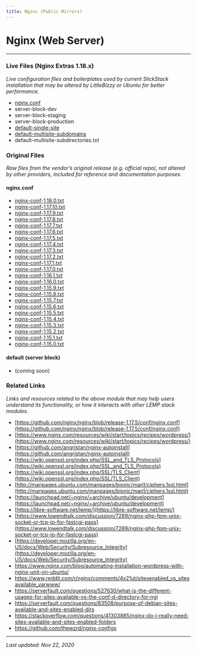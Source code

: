 ```yaml
---
title: Nginx (Public Mirrors)
---
```


# Nginx (Web Server)

----

### Live Files (Nginx Extras 1.18.x)

*Live configuration files and boilerplates used by current SlickStack installation that may be altered by LittleBizzy or Ubuntu for better performance.*

* [nginx.conf](nginx-conf.txt)
* server-block-dev
* server-block-staging
* server-block-production
* [default-single-site](default-single-site.txt)
* [default-multisite-subdomains](default-multisite-subdomains.txt)
* default-multisite-subdirectories.txt

### Original Files

*Raw files from the vendor’s original release (e.g. official repo), not altered by other providers, included for reference and documentation purposes.*

#### nginx.conf

* [nginx-conf-1.18.0.txt](nginx-conf-1.18.0.txt)
* [nginx-conf-1.17.10.txt](nginx-conf-1.17.10.txt)
* [nginx-conf-1.17.9.txt](nginx-conf-1.17.9.txt)
* [nginx-conf-1.17.8.txt](nginx-conf-1.17.8.txt)
* [nginx-conf-1.17.7.txt](nginx-conf-1.17.7.txt)
* [nginx-conf-1.17.6.txt](nginx-conf-1.17.6.txt)
* [nginx-conf-1.17.5.txt](nginx-conf-1.17.5.txt)
* [nginx-conf-1.17.4.txt](nginx-conf-1.17.4.txt)
* [nginx-conf-1.17.3.txt](nginx-conf-1.17.3.txt)
* [nginx-conf-1.17.2.txt](nginx-conf-1.17.2.txt)
* [nginx-conf-1.17.1.txt](nginx-conf-1.17.1.txt)
* [nginx-conf-1.17.0.txt](nginx-conf-1.17.0.txt)
* [nginx-conf-1.16.1.txt](nginx-conf-1.16.1.txt)
* [nginx-conf-1.16.0.txt](nginx-conf-1.16.0.txt)
* [nginx-conf-1.15.9.txt](nginx-conf-1.15.9.txt)
* [nginx-conf-1.15.8.txt](nginx-conf-1.15.8.txt)
* [nginx-conf-1.15.7.txt](nginx-conf-1.15.7.txt)
* [nginx-conf-1.15.6.txt](nginx-conf-1.15.6.txt)
* [nginx-conf-1.15.5.txt](nginx-conf-1.15.5.txt)
* [nginx-conf-1.15.4.txt](nginx-conf-1.15.4.txt)
* [nginx-conf-1.15.3.txt](nginx-conf-1.15.3.txt)
* [nginx-conf-1.15.2.txt](nginx-conf-1.15.2.txt)
* [nginx-conf-1.15.1.txt](nginx-conf-1.15.1.txt)
* [nginx-conf-1.15.0.txt](nginx-conf-1.15.0.txt)

#### default (server block)

* (coming soon)

### Related Links

*Links and resources related to the above module that may help users understand its functionality, or how it interacts with other LEMP stack modules.*

* [https://github.com/nginx/nginx/blob/release-1.17.5/conf/nginx.conf](https://github.com/nginx/nginx/blob/release-1.17.5/conf/nginx.conf)
* [https://www.nginx.com/resources/wiki/start/topics/recipes/wordpress/](https://www.nginx.com/resources/wiki/start/topics/recipes/wordpress/)
* [https://github.com/angristan/nginx-autoinstall](https://github.com/angristan/nginx-autoinstall)
* [https://wiki.openssl.org/index.php/SSL_and_TLS_Protocols](https://wiki.openssl.org/index.php/SSL_and_TLS_Protocols)
* [https://wiki.openssl.org/index.php/SSL/TLS_Client](https://wiki.openssl.org/index.php/SSL/TLS_Client)
* [http://manpages.ubuntu.com/manpages/bionic/man1/ciphers.1ssl.html](http://manpages.ubuntu.com/manpages/bionic/man1/ciphers.1ssl.html)
* [https://launchpad.net/~nginx/+archive/ubuntu/development](https://launchpad.net/~nginx/+archive/ubuntu/development)
* [https://libre-software.net/lemp/](https://libre-software.net/lemp/)
* [https://www.lowendtalk.com/discussion/7289/nginx-php-fpm-unix-socket-or-tcp-ip-for-fastcgi-pass](https://www.lowendtalk.com/discussion/7289/nginx-php-fpm-unix-socket-or-tcp-ip-for-fastcgi-pass)
* [https://developer.mozilla.org/en-US/docs/Web/Security/Subresource_Integrity](https://developer.mozilla.org/en-US/docs/Web/Security/Subresource_Integrity)
* https://www.nginx.com/blog/automating-installation-wordpress-with-nginx-unit-on-ubuntu/
* https://www.reddit.com/r/nginx/comments/4x21ut/sitesenabled_vs_sitesavailable_varwww/
* https://serverfault.com/questions/527630/what-is-the-different-usages-for-sites-available-vs-the-conf-d-directory-for-ngi
* https://serverfault.com/questions/83508/purpose-of-debian-sites-available-and-sites-enabled-dirs
* https://stackoverflow.com/questions/41303885/nginx-do-i-really-need-sites-available-and-sites-enabled-folders
* https://github.com/thewzrd/nginx-configs

----

*Last updated: Nov 22, 2020*
